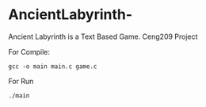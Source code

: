 # AncientLabyrinth-
Ancient Labyrinth is a Text Based Game. Ceng209 Project

For Compile: 

```gcc -o main main.c game.c```

For Run

```./main```


